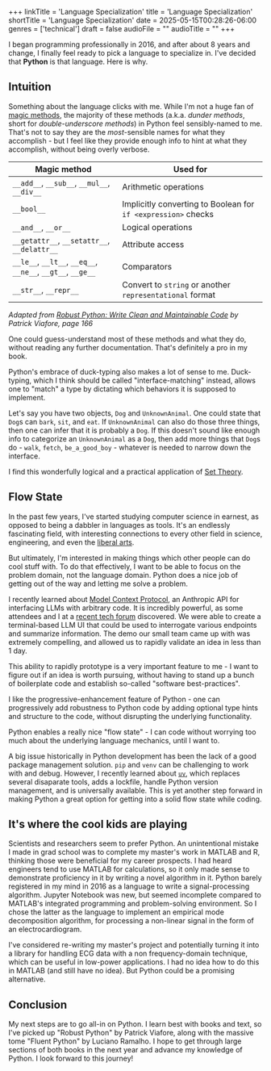 +++
linkTitle = 'Language Specialization'
title = 'Language Specialization'
shortTitle = 'Language Specialization'
date = 2025-05-15T00:28:26-06:00
genres = ['technical']
draft = false
audioFile = ""
audioTitle = ""
+++

I began programming professionally in 2016, and after about 8 years and change, I finally feel ready to pick a language to specialize in. 
I've decided that **Python** is that language. Here is why.

## Intuition

Something about the language clicks with me. 
While I'm not a huge fan of [magic methods](https://en.wikipedia.org/wiki/Method_(computer_programming)#Special_methods), the majority of these methods (a.k.a. *dunder methods*, short for *double-underscore methods*) in Python feel sensibly-named to me. 
That's not to say they are the *most*-sensible names for what they accomplish - but I feel like they provide enough info to hint at what they accomplish, without being overly verbose.

| Magic method | Used for |
| - | - |
| `__add__`, `__sub__`, `__mul__`, `__div__` | Arithmetic operations |
| `__bool__` | Implicitly converting to Boolean for `if <expression>` checks |
| `__and__`, `__or__` | Logical operations |
| `__getattr__`, `__setattr__`, `__delattr__` | Attribute access | 
| `__le__`, `__lt__`, `__eq__`, `__ne__`, `__gt__`, `__ge__` | Comparators |
| `__str__`, `__repr__` | Convert to `string` or another `representational` format |

*Adapted from <u>Robust Python: Write Clean and Maintainable Code</u> by Patrick Viafore, page 166*

One could guess-understand most of these methods and what they do, without reading any further documentation.
That's definitely a pro in my book.

Python's embrace of duck-typing also makes a lot of sense to me. 
Duck-typing, which I think should be called "interface-matching" instead, allows one to "match" a type by dictating which behaviors it is supposed to implement.

Let's say you have two objects, `Dog` and `UnknownAnimal`. 
One could state that `Dog`s can `bark`, `sit`, and `eat`. 
If `UnknownAnimal` can also do those three things, then one can infer that it is probably a `Dog`.
If this doesn't sound like enough info to categorize an `UnknownAnimal` as a `Dog`, then add more things that `Dog`s do - `walk`, `fetch`, `be_a_good_boy` - whatever is needed to narrow down the interface.

I find this wonderfully logical and a practical application of [Set Theory](https://en.wikipedia.org/wiki/Set_theory).

## Flow State

In the past few years, I've started studying computer science in earnest, as opposed to being a dabbler in languages as tools. 
It's an endlessly fascinating field, with interesting connections to every other field in science, engineering, and even the [liberal arts](https://en.wikipedia.org/wiki/Chomsky_hierarchy).

But ultimately, I'm interested in making things which other people can do cool stuff with.
To do that effectively, I want to be able to focus on the problem domain, not the language domain. 
Python does a nice job of getting out of the way and letting me solve a problem.

I recently learned about [Model Context Protocol](https://modelcontextprotocol.io/introduction), an Anthropic API for interfacing LLMs with arbitrary code. 
It is incredibly powerful, as some attendees and I at a [recent tech forum](https://www.wintertechforum.com/) discovered.
We were able to create a terminal-based LLM UI that could be used to interrogate various endpoints and summarize information.
The demo our small team came up with was extremely compelling, and allowed us to rapidly validate an idea in less than 1 day.

This ability to rapidly prototype is a very important feature to me - I want to figure out if an idea is worth pursuing, without having to stand up a bunch of boilerplate code and establish so-called "software best-practices". 

I like the progressive-enhancement feature of Python - one can progressively add robustness to Python code by adding optional type hints and structure to the code, without disrupting the underlying functionality. 

Python enables a really nice "flow state" - I can code without worrying too much about the underlying language mechanics, until I want to.

A big issue historically in Python development has been the lack of a good package management solution. 
`pip` and `venv` can be challenging to work with and debug.
However, I recently learned about [`uv`](https://github.com/astral-sh/uv), which replaces several disaparate tools, adds a lockfile, handle Python version management, and is universally available. 
This is yet another step forward in making Python a great option for getting into a solid flow state while coding.  

## It's where the cool kids are playing

Scientists and researchers seem to prefer Python. 
An unintentional mistake I made in grad school was to complete my master's work in MATLAB and R, thinking those were beneficial for my career prospects. I had heard engineers tend to use MATLAB for calculations, so it only made sense to demonstrate proficiency in it by writing a novel algorithm in it.
Python barely registered in my mind in 2016 as a language to write a signal-processing algorithm. 
Jupyter Notebook was new, but seemed incomplete compared to MATLAB's integrated programming and problem-solving environment. 
So I chose the latter as the language to implement an empirical mode decomposition algorithm, for processing a non-linear signal in the form of an electrocardiogram.

I've considered re-writing my master's project and potentially turning it into a library for handling ECG data with a non frequency-domain technique, which can be useful in low-power applications.
I had no idea how to do this in MATLAB (and still have no idea). 
But Python could be a promising alternative. 

## Conclusion

My next steps are to go all-in on Python. I learn best with books and text, so I've picked up "Robust Python" by Patrick Viafore, along with the massive tome "Fluent Python" by Luciano Ramalho. I hope to get through large sections of both books in the next year and advance my knowledge of Python. I look forward to this journey!
